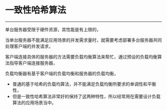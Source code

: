 # 一致性哈希算法

---

单台服务器受限于硬件资源，其性能是有上限的，

当单台服务器不能满足应用场景的并发需求量时，就需要考虑部署多台服务器共同处理客户端的并发请求，

客户端连接具体的服务器的方法需要负载均衡算法来帮忙，通过预设的负载均衡算法指导客户端连接服务器，

负载均衡器有基于客户端的负载均衡和服务器的负载均衡，

- 普通的基于哈希的负载均算法，并不能满足负载均衡所要求的单调性和平衡性，
- 但是一致性哈希算法非常好的保持了这两种特性，所以经常用在需要设计负载算法的应用场景当中。









